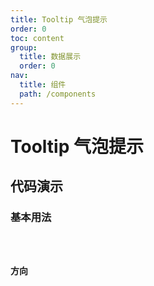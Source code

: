 ```yaml
---
title: Tooltip 气泡提示
order: 0
toc: content
group:
  title: 数据展示
  order: 0
nav:
  title: 组件
  path: /components
---
```


# Tooltip 气泡提示

## 代码演示

### 基本用法

<code src="./demos/basic.tsx" />

### 方向

<code src="./demos/placement.tsx" />
